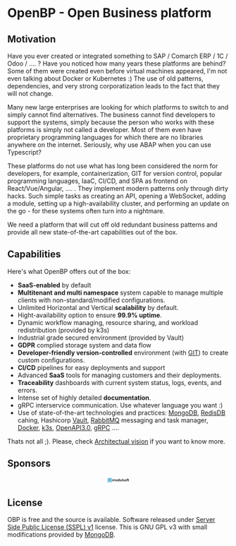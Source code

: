 # OpenBP - Open Business platform

## Motivation
Have you ever created or integrated something to SAP / Comarch ERP / 1C / Odoo / …. ? Have you noticed how many years these platforms are behind? Some of them were created even before virtual machines appeared, I'm not even talking about Docker or Kubernetes :) The use of old patterns, dependencies, and very strong corporatization leads to the fact that they will not change.

Many new large enterprises are looking for which platforms to switch to and simply cannot find alternatives. The business cannot find developers to support the systems, simply because the person who works with these platforms is simply not called a developer. Most of them even have proprietary programming languages ​​for which there are no libraries anywhere on the internet. Seriously, why use ABAP when you can use Typescript?

These platforms do not use what has long been considered the norm for developers, for example, containerization, GIT for version control, popular programming languages, IaaC, CI/CD, and SPA as frontend on React/Vue/Angular, …. . They implement modern patterns only through dirty hacks. Such simple tasks as creating an API, opening a WebSocket, adding a module, setting up a high-availability cluster, and performing an update on the go - for these systems often turn into a nightmare.

We need a platform that will cut off old redundant business patterns and provide all new state-of-the-art capabilities out of the box.

## Capabilities
Here's what OpenBP offers out of the box:
- **SaaS-enabled** by default
- **Multitenant and multi namespace** system capable to manage multiple clients with non-standard/modified configurations.
- Unlimited Horizontal and Vertical **scalability** by default.
- Hight-availability option to ensure **99.9% uptime**.
- Dynamic workflow managing, resource sharing, and workload redistribution (provided by k3s)
- Industrial grade secured environment (provided by Vault)
- **GDPR** complied storage system and data flow
- **Developer-friendly version-controlled** environment (with [GIT](https://git-scm.com/)) to create custom configurations.
- **CI/CD** pipelines for easy deployments and support
- Advanced **SaaS** tools for managing customers and their deployments.
- **Traceability** dashboards with current system status, logs, events, and errors.
- Intense set of highly detailed **documentation**.
- gRPC interservice communication. Use whatever language you want :)
- Use of state-of-the-art technologies and practices: [MongoDB](https://www.mongodb.com/), [RedisDB](https://redis.io/) cahing, Hashicorp [Vault](https://www.vaultproject.io), [RabbitMQ](https://www.rabbitmq.com/) messaging and task manager, [Docker](https://www.docker.com/), [k3s](https://k3s.io/), [OpenAPI3.0](https://swagger.io/specification/), [gRPC](https://grpc.io/) ....

Thats not all ;). Please, check [Architectual vision](./architecture/architecture_vision.md) if you want to know more.

## Sponsors
<div align="center">
  <a href="https://modulsoft.pl/">
    <img src="./sponsors/modulsoft.svg" width="10%" />
  </a>
</div>


## License
OBP is free and the source is available.
Software released under [Server Side Public License (SSPL) v1](LICENSE.md) license. This is GNU GPL v3 with small modifications provided by [MongoDB](https://www.mongodb.com/licensing/server-side-public-license/faq).